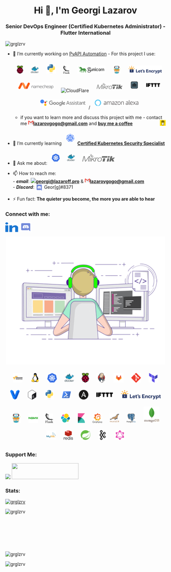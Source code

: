 <h1 align="center">Hi 👋, I'm Georgi Lazarov</h1>
<h3 align="center">Senior DevOps Engineer (Certified Kubernetes Administrator) - Flutter International</h3>

<p align="left"> <img src="https://komarev.com/ghpvc/?username=grglzrv&label=Profile%20views&color=0e75b6&style=flat" alt="grglzrv" /> </p>

- 🔭 I’m currently working on [PyAPI Automation](https://github.com/grglzrv/pyapi) - For this project I use: <div align="center">  <img style="margin: 10px" src="https://github.com/grglzrv/grglzrv/blob/main/skills-assets/raspberry-pi.svg" alt="Raspberry Pi" height="25" /> <img style="margin: 10px" src="https://github.com/grglzrv/grglzrv/blob/main/skills-assets/docker-original-wordmark.svg" alt="Docker" height="25" /> <img style="margin: 10px" src="https://github.com/grglzrv/grglzrv/blob/main/skills-assets/python-original.svg" alt="Python" height="30" /> <img style="margin: 10px" src="https://github.com/grglzrv/grglzrv/blob/main/skills-assets/flask.png" alt="Flask" height="25" /> <img style="margin: 10px" src="https://github.com/grglzrv/grglzrv/blob/main/skills-assets/gunicorn_logo.png" alt="Gunicorn" height="25" /> <img style="margin: 10px" src="https://github.com/grglzrv/grglzrv/blob/main/skills-assets/traefikio-icon.svg" alt="Traefik" height="25" /> <img style="margin: 10px" src="https://github.com/grglzrv/grglzrv/blob/main/skills-assets/letsencrypt-logo-horizontal.svg" alt="LetsEncrypt" height="25" /> <img style="margin: 10px" src="https://github.com/grglzrv/grglzrv/blob/main/skills-assets/Namecheap_Logo.svg" alt="Namecheap" height="20" /> <img style="margin: 10px" src="https://www.vectorlogo.zone/logos/cloudflare/cloudflare-ar21.svg" alt="CloudFlare" height="30" /> <img style="margin: 10px" src="https://github.com/grglzrv/grglzrv/blob/main/skills-assets/mikrotik.svg" alt="MikroTik" height="20" /> <img style="margin: 10px" src="https://github.com/grglzrv/grglzrv/blob/main/skills-assets/port-knocker-android.jpg" alt="Port Knocking" height="25" /> <img style="margin: 10px" src="https://github.com/grglzrv/grglzrv/blob/main/skills-assets/ifttt-vector-logo.png" alt="IFTTT" height="25" /> <img style="margin: 10px" src="https://github.com/grglzrv/grglzrv/blob/main/skills-assets/google-assistant-logo.png" alt="Google Assistant" height="20" />/ <img style="margin: 10px" src="https://github.com/grglzrv/grglzrv/blob/main/skills-assets/1280px-Amazon_Alexa_logo.svg.png" alt="Alexa" height="20" /> </div>
  
  -  if you want to learn more and discuss this project with me - contact me **<a href="mailto:georgi@lazaroff.pro"><img src="https://github.com/grglzrv/grglzrv/blob/main/skills-assets/732200.png" height="16"/>lazarovgogo@gmail.com</a>** and **<a href="https://www.buymeacoffee.com/georgelazaroff"><img align="right" src="https://github.com/grglzrv/grglzrv/blob/main/skills-assets/logo-mark-3.svg" height="18"/>buy me a coffee</a>**


- 🌱 I’m currently learning **<a href="https://training.linuxfoundation.org/certification/certified-kubernetes-security-specialist/" target="blank"><img style="margin: 10px" src="https://github.com/grglzrv/grglzrv/blob/main/skills-assets/kubernetes-security-specialist-logo.svg" alt="CKS" height="25" />Certified Kubernetes Security Specialist</a>**

- 💬 Ask me about: **<a href="https://kubernetes.io/" target="blank"><img style="margin: 10px" src="https://github.com/grglzrv/grglzrv/blob/main/skills-assets/kubernetes-icon.svg" alt="Kubernetes" height="25" /></a>  <a href="https://www.docker.com/" target="blank"><img style="margin: 10px" src="https://github.com/grglzrv/grglzrv/blob/main/skills-assets/docker-original-wordmark.svg" alt="Docker" height="25" /></a>  <a href="https://mikrotik.com/" target="blank"><img style="margin: 10px" src="https://github.com/grglzrv/grglzrv/blob/main/skills-assets/mikrotik.svg" alt="MikroTik" height="25" /></a>**

- 📫 How to reach me: <br>
      - ***email***: **<a href="mailto:georgi@lazaroff.pro"><img src="https://cdn-icons-png.flaticon.com/512/552/552486.png" height="20"/>georgi@lazaroff.pro</a>** & **<a href="mailto:georgi@lazaroff.pro"><img src="https://github.com/grglzrv/grglzrv/blob/main/skills-assets/732200.png" height="16"/>lazarovgogo@gmail.com</a>** <br>
      - ***Discord***: <img align="center" src="https://github.com/grglzrv/grglzrv/blob/main/skills-assets/discord.svg" alt="Geor[g]#8371" width="23" /> Geor[g]#8371

- ⚡ Fun fact: **The quieter you become, the more you are able to hear**

<h3 align="left">Connect with me:</h3>
<p align="left">
<a href="https://linkedin.com/in/georgi-l-301622a0" target="blank"><img align="center" src="https://github.com/grglzrv/grglzrv/blob/main/skills-assets/linked-in-alt.svg" alt="georgi-l-301622a0" height="30" width="40" /></a>
<a href="https://discord.gg/Uute9tRp" target="blank"><img align="center" src="https://github.com/grglzrv/grglzrv/blob/main/skills-assets/discord.svg" alt="Uute9tRp" height="30" width="40" /></a>
</p>

<p  align="center"><img src="https://github.com/grglzrv/grglzrv/blob/main/skills-assets/giphy.gif" alt="Coder GIF" width="500" height="400">

<div align="center">  

<img style="margin: 10px" src="https://github.com/grglzrv/grglzrv/blob/main/skills-assets/amazonwebservices-original-wordmark.svg" alt="AWS" height="30" />
<img style="margin: 10px" src="https://github.com/grglzrv/grglzrv/blob/main/skills-assets/linux-original.svg" alt="Linux" height="30" />
<img style="margin: 10px" src="https://github.com/grglzrv/grglzrv/blob/main/skills-assets/kubernetes-icon.svg" alt="Kubernetes" height="30" />
<img style="margin: 10px" src="https://github.com/grglzrv/grglzrv/blob/main/skills-assets/docker-original-wordmark.svg" alt="Docker" height="30" />
<img style="margin: 10px" src="https://github.com/grglzrv/grglzrv/blob/main/skills-assets/raspberry-pi.svg" alt="Raspberry Pi" height="30" />
<img style="margin: 10px" src="https://github.com/grglzrv/grglzrv/blob/main/skills-assets/jenkins-icon.svg" alt="Jenkins" height="30" />
<img style="margin: 10px" src="https://github.com/grglzrv/grglzrv/blob/main/skills-assets/gitlab.svg" alt="GitLab" height="30" />
<img style="margin: 10px" src="https://github.com/grglzrv/grglzrv/blob/main/skills-assets/git-scm-icon.svg" alt="Git" height="30" />
<img style="margin: 10px" src="https://github.com/grglzrv/grglzrv/blob/main/skills-assets/terraformio-icon.svg" alt="Terraform" height="30" />
<img style="margin: 10px" src="https://github.com/grglzrv/grglzrv/blob/main/skills-assets/vagrantup-icon.svg" alt="vagrant" height="30"/>
<img style="margin: 10px" src="https://github.com/grglzrv/grglzrv/blob/main/skills-assets/gnu_bash-icon.svg" alt="Bash" height="30" />   
<img style="margin: 10px" src="https://github.com/grglzrv/grglzrv/blob/main/skills-assets/python-original.svg" alt="Python" height="30" />
<img style="margin: 10px" src="https://github.com/grglzrv/grglzrv/blob/main/skills-assets/powershell.png" alt="PowerShell" height="30" />
<img style="margin: 10px" src="https://github.com/grglzrv/grglzrv/blob/main/skills-assets/ansible.png" alt="Ansible" height="30" />
<img style="margin: 10px" src="https://github.com/grglzrv/grglzrv/blob/main/skills-assets/ifttt-vector-logo.png" alt="IFTTT" height="30" />
<img style="margin: 10px" src="https://github.com/grglzrv/grglzrv/blob/main/skills-assets/letsencrypt-logo-horizontal.svg" alt="LetsEncrypt" height="30" /> 
<img style="margin: 10px" src="https://github.com/grglzrv/grglzrv/blob/main/skills-assets/traefikio-icon.svg" alt="Traefik" height="30" />
<img style="margin: 10px" src="https://github.com/grglzrv/grglzrv/blob/main/skills-assets/nginx-original.svg" alt="Nginx" height="30" />
<img style="margin: 10px" src="https://github.com/grglzrv/grglzrv/blob/main/skills-assets/flask.png" alt="Flask" height="30" />
<img style="margin: 10px" src="https://github.com/grglzrv/grglzrv/blob/main/skills-assets/elastic-icon.svg" alt="elasticsearch" height="30"/> 
<img style="margin: 10px" src="https://github.com/grglzrv/grglzrv/blob/main/skills-assets/kibana.png" alt="Kibana" height="30" />
<img style="margin: 10px" src="https://github.com/grglzrv/grglzrv/blob/main/skills-assets/grafana.png" alt="Grafana" height="30" />
<img style="margin: 10px" src="https://github.com/grglzrv/grglzrv/blob/main/skills-assets/mariadb.png" alt="Maria DB" height="30" />
<img style="margin: 10px" src="https://github.com/grglzrv/grglzrv/blob/main/skills-assets/postgresql-original-wordmark.svg" alt="PostgreSQL" height="30" />
<img style="margin: 10px" src="https://github.com/grglzrv/grglzrv/blob/main/skills-assets/mongodb-original-wordmark.svg" alt="MongoDB" height="50" />  
<img style="margin: 10px" src="https://github.com/grglzrv/grglzrv/blob/main/skills-assets/mysql-original-wordmark.svg" alt="MySQL" height="30" />  
<img style="margin: 10px" src="https://github.com/grglzrv/grglzrv/blob/main/skills-assets/redis-original-wordmark.svg" alt="Redis" height="30" />  
<img style="margin: 10px" src="https://github.com/grglzrv/grglzrv/blob/main/skills-assets/springio-icon.svg" alt="Spring" height="30" />  
<img style="margin: 10px" src="https://github.com/grglzrv/grglzrv/blob/main/skills-assets/apache_kafka-icon.svg" alt="Kafka" height="30" />
<img style="margin: 10px" src="https://github.com/grglzrv/grglzrv/blob/main/skills-assets/graphql.png" alt="GraphQL" height="30" /> 

</div>

<h3 align="left">Support Me:</h3>
<p><a href="https://www.buymeacoffee.com/georgelazaroff"><img src="https://img.buymeacoffee.com/button-api/?text=Buy me a coffee&emoji=&slug=georgelazaroff&button_colour=FFDD00&font_colour=000000&font_family=Lato&outline_colour=000000&coffee_colour=ffffff"></a>
<a href="https://www.paypal.com/donate?hosted_button_id=VDUTV96VTLTJE" target="_blank" style="display: inline-block;"> <img src="https://img.shields.io/badge/Donate-PayPal-blue.svg?style=flat-square" height="50" width="210 align="center" /></a></p>
  
<h3 align="left">Stats:</h3>
<p align="left"> <a href="https://github.com/ryo-ma/github-profile-trophy"><img src="https://github-profile-trophy.vercel.app/?username=grglzrv" alt="grglzrv" /></a> </p>
<p><img align="left" src="https://github-readme-stats.vercel.app/api/top-langs?username=grglzrv&show_icons=true&locale=en&layout=compact" alt="grglzrv" /></p><br><br><br><br><br><br><br>

<p>&nbsp;<img align="left" src="https://github-readme-stats.vercel.app/api?username=grglzrv&show_icons=true&locale=en" alt="grglzrv" /></p>

<p><img align="left" src="https://github-readme-streak-stats.herokuapp.com/?user=grglzrv&" alt="grglzrv" /></p>
